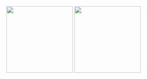 <span>
	<img height="175em" src="https://github-readme-stats-nine-gamma-57.vercel.app/api?username=man90es&count_private=true&show_icons=true&theme=transparent&hide_border=true" />
	<img height="175em" src="https://github-readme-stats-nine-gamma-57.vercel.app/api/top-langs/?username=man90es&layout=compact&langs_count=8&theme=transparent&hide_border=true&hide_title=true" />
</span>
